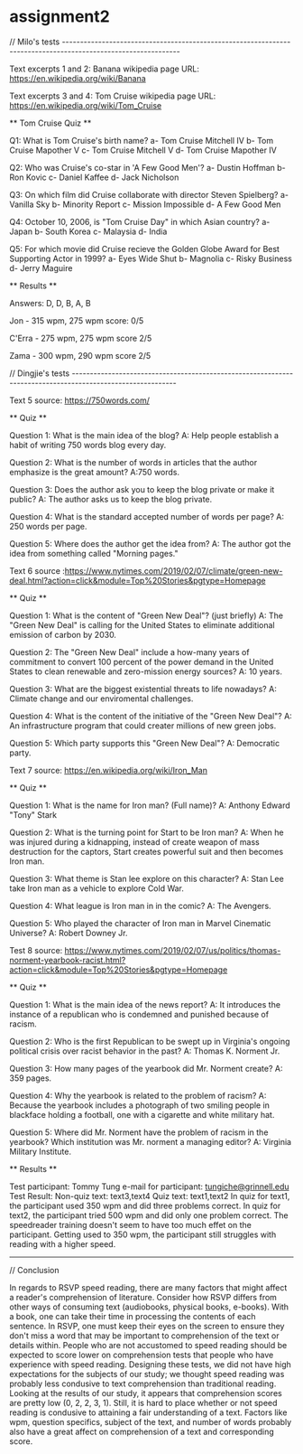 # assignment2

// Milo's tests -------------------------------------------------------------------------------------------------------------- 

Text excerpts 1 and 2: Banana wikipedia page
URL: https://en.wikipedia.org/wiki/Banana

Text excerpts 3 and 4: Tom Cruise wikipedia page
URL: https://en.wikipedia.org/wiki/Tom_Cruise

** Tom Cruise Quiz **

Q1: What is Tom Cruise's birth name?
a- Tom Cruise Mitchell IV 
b- Tom Cruise Mapother V
c- Tom Cruise Mitchell V 
d- Tom Cruise Mapother IV

Q2: Who was Cruise's co-star in 'A Few Good Men'?
a- Dustin Hoffman 
b- Ron Kovic
c- Daniel Kaffee
d- Jack Nicholson

Q3: On which film did Cruise collaborate with director Steven Spielberg?
a- Vanilla Sky 
b- Minority Report
c- Mission Impossible
d- A Few Good Men 

Q4: October 10, 2006, is "Tom Cruise Day" in which Asian country?
a- Japan 
b- South Korea
c- Malaysia
d- India

Q5: For which movie did Cruise recieve the Golden Globe Award for Best
Supporting Actor in 1999?
a- Eyes Wide Shut
b- Magnolia 
c- Risky Business
d- Jerry Maguire

** Results **

Answers:
D, D, B, A, B

Jon - 315 wpm, 275 wpm
score: 0/5

C'Erra - 275 wpm, 275 wpm
score 2/5

Zama - 300 wpm, 290 wpm
score 2/5

// Dingjie's tests ----------------------------------------------------------------------------------------------------------- 

Text 5 source: https://750words.com/

** Quiz **

Question 1:
What is the main idea of the blog?
A: Help people establish a habit of writing 750 words blog every day.

Question 2:
What is the number of words in articles that the author emphasize is the
great amount?
A:750 words.

Question 3:
Does the author ask you to keep the blog private or make it public?
A: The author asks us to keep the blog private.

Question 4:
What is the standard accepted number of words per page?
A: 250 words per page.

Question 5:
Where does the author get the idea from?
A: The author got the idea from something called "Morning pages."

Text 6 source :https://www.nytimes.com/2019/02/07/climate/green-new-deal.html?action=click&module=Top%20Stories&pgtype=Homepage

** Quiz **

Question 1:
What is the content of "Green New Deal"? (just briefly)
A: The "Green New Deal" is calling for the United States to eliminate
additional emission of carbon by 2030.

Question 2: 
The "Green New Deal" include a how-many years of commitment to convert 100
percent of the power demand in the United States to clean renewable and
zero-mission energy sources?
A: 10 years.

Question 3:
What are the biggest existential threats to life nowadays?
A: Climate change and our enviromental challenges.

Question 4:
What is the content of the initiative of the "Green New Deal"?
A: An infrastructure program that could creater millions of new green jobs.

Question 5:
Which party supports this "Green New Deal"?
A: Democratic party.

Text 7 source: https://en.wikipedia.org/wiki/Iron_Man

** Quiz **

Question 1:
What is the name for Iron man? (Full name)?
A: Anthony Edward "Tony" Stark

Question 2:
What is the turning point for Start to be Iron man?
A: When he was injured during a kidnapping, instead of create weapon of
mass destruction for the captors, Start creates powerful suit and then
becomes Iron man.

Question 3:
What theme is Stan lee explore on this character?
A: Stan Lee take Iron man as a vehicle to explore Cold War.

Question 4:
What league is Iron man in in the comic?
A: The Avengers.

Question 5:
Who played the character of Iron man in Marvel Cinematic Universe?
A: Robert Downey Jr.

Test 8 source: https://www.nytimes.com/2019/02/07/us/politics/thomas-norment-yearbook-racist.html?action=click&module=Top%20Stories&pgtype=Homepage

** Quiz **

Question 1:
What is the main idea of the news report?
A: It introduces the instance of a republican who is condemned and punished
because of racism.

Question 2:
Who is the first Republican to be swept up in Virginia's ongoing political
crisis over racist behavior in the past?
A: Thomas K. Norment Jr.

Question 3:
How many pages of the yearbook did Mr. Norment create?
A: 359 pages.

Question 4:
Why the yearbook is related to the problem of racism?
A: Because the yearbook includes a photograph of two smiling people in
blackface holding a football, one with a cigarette and white military hat.

Question 5:
Where did Mr. Norment have the problem of racism in the yearbook? Which
institution was Mr. norment a managing editor?
A: Virginia Military Institute.

** Results **

Test participant: Tommy Tung
e-mail for participant: tungiche@grinnell.edu
Test Result: Non-quiz text: text3,text4
             Quiz text: text1,text2
             In quiz for text1, the participant used 350 wpm and did three
             problems correct.
             In quiz for text2, the participant tried 500 wpm and did
             only one problem correct.
             The speedreader training doesn't seem to have too much effet
             on the participant. Getting used to 350 wpm, the participant
             still struggles with reading with a higher speed.

------------------------------------------------------------------------------------------------------------------------------

// Conclusion

In regards to RSVP speed reading, there are many factors that might affect a reader's comprehension of literature. Consider how RSVP differs from other ways of consuming text (audiobooks, physical books, e-books). With a book, one can take their time in processing the contents of each sentence. In RSVP, one must keep their eyes on the screen to ensure they don't miss a word that may be important to comprehension of the text or details within. People who are not accustomed to speed reading should be expected to score lower on comprehension tests that people who have experience with speed reading. Designing these tests, we did not have high expectations for the subjects of our study; we thought speed reading was probably less condusive to text comprehension than traditional reading. Looking at the results of our study, it appears that comprehension scores are pretty low (0, 2, 2, 3, 1). Still, it is hard to place whether or not speed reading is condusive to attaining a fair understanding of a text. Factors like wpm, question specifics, subject of the text, and number of words probably also have a great affect on comprehension of a text and corresponding score.  
